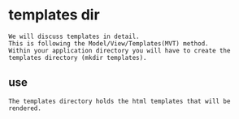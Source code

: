 # templates dir
    We will discuss templates in detail.
    This is following the Model/View/Templates(MVT) method.
    Within your application directory you will have to create the
    templates directory (mkdir templates).

## use
    The templates directory holds the html templates that will be rendered.